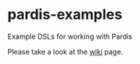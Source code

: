 pardis-examples
===============

Example DSLs for working with Pardis

Please take a look at the [wiki](https://github.com/amirsh/pardis-examples/wiki) page.
